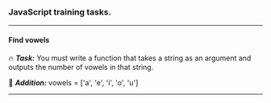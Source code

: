 
### JavaScript training tasks.

---

#### Find vowels

:fire: ***Task:*** You must write a function that takes a string as an argument and outputs the number of vowels in that string.

:construction: ***Addition:*** vowels = ['a', 'e', 'i', 'o', 'u']

---



